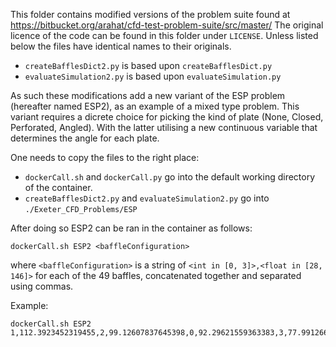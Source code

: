 This folder contains modified versions of the problem suite found at https://bitbucket.org/arahat/cfd-test-problem-suite/src/master/
The original licence of the code can be found in this folder under `LICENSE`. 
Unless listed below the files have identical names to their originals.
- `createBafflesDict2.py` is based upon `createBafflesDict.py`
- `evaluateSimulation2.py` is based upon `evaluateSimulation.py`

As such these modifications add a new variant of the ESP problem (hereafter named ESP2),
as an example of a mixed type problem.
This variant requires a dicrete choice for picking the kind of plate (None, Closed, Perforated, Angled).
With the latter utilising a new continuous variable that determines the angle for each plate.

One needs to copy the files to the right place:
- `dockerCall.sh` and `dockerCall.py` go into the default working directory of the container.
- `createBafflesDict2.py` and `evaluateSimulation2.py` go into `./Exeter_CFD_Problems/ESP`


After doing so ESP2 can be ran in the container as follows:
```
dockerCall.sh ESP2 <baffleConfiguration>
```
where `<baffleConfiguration>` is a string of `<int in [0, 3]>,<float in [28, 146]>` for each of the 49 baffles, concatenated together and separated using commas.

Example:
```
dockerCall.sh ESP2 1,112.3923452319455,2,99.12607837645398,0,92.29621559363383,3,77.99126632199076,0,104.21550534186542,2,79.63529092899772,0,133.22921409228542,3,141.71220573912146,3,73.24609922144177,0,121.42355449375442,3,90.40960053084274,0,95.029258209084,0,137.220403318534,0,36.38225486735066,0,38.2812573647818,2,30.385770897958434,3,126.24914177465668,0,119.82249661208236,3,130.66143349312466,2,143.47696438346617,3,122.30071057757338,3,82.45456474584596,1,120.10244280180174,1,41.95638225253412,1,103.51068051664781,0,44.91568791426748,1,139.47093221185088,1,89.57810196650846,1,76.93010891888179,3,59.21756222834598,0,119.35957535323756,3,81.82573920155272,1,95.07520596650052,2,30.217196451489908,0,100.8809886549535,1,100.22729528124573,2,100.79821163122132,0,139.36227326472567,2,108.45479529421104,0,70.42193226770675,1,79.56977054832228,3,110.32048111941725,2,35.10660565225384,2,106.67847242258878,1,107.13526861494282,0,52.825142206713224,3,43.21330312327269,1,65.2205454090537,1,70.91787097122946
```